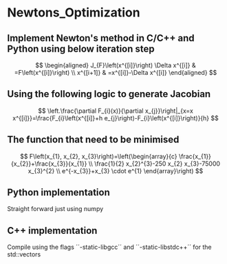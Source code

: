 # Newtons_Optimization
 ## Implement Newton's method in C/C++ and Python using below iteration step

$$
\begin{aligned}
J_{F}\left(x^{[i]}\right) \Delta x^{[i]} & =F\left(x^{[i]}\right) \\
x^{[i+1]} & =x^{[i]}-\Delta x^{[i]}
\end{aligned}
$$

## Using the following logic to generate Jacobian
$$
\left.\frac{\partial F_{i}(x)}{\partial x_{j}}\right|_{x=x x^{[i]}}=\frac{F_{i}\left(x^{[i]}+h e_{j}\right)-F_{i}\left(x^{[i]}\right)}{h}
$$

## The function that need to be minimised
$$
F\left(x_{1}, x_{2}, x_{3}\right)=\left(\begin{array}{c}
\frac{x_{1}}{x_{2}}+\frac{x_{3}}{x_{1}} \\
\frac{1}{2} x_{2}^{3}-250 x_{2} x_{3}-75000 x_{3}^{2} \\
e^{-x_{3}}+x_{3} \cdot e^{1}
\end{array}\right)
$$

## Python implementation
Straight forward just using numpy

## C++ implementation
Compile using the flags ´´-static-libgcc´´ and ´´-static-libstdc++´´ for the std::vectors

